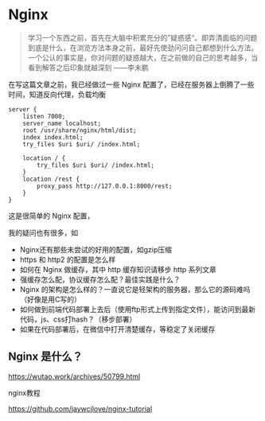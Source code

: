 # Nginx 

> 学习一个东西之前，首先在大脑中积累充分的”疑惑感“。即弄清面临的问题到底是什么，在浏览方法本身之前，最好先使劲问问自己都想到什么方法。一个公认的事实是，你对问题的疑惑越大，在之前做的自己的思考越多，当看到解答之后印象就越深刻																											                              ——李未鹏

在写这篇文章之前，我已经做过一些 Nginx 配置了，已经在服务器上倒腾了一些时间，知道反向代理，负载均衡

```nginx
server {
    listen 7000;
    server_name localhost;
    root /usr/share/nginx/html/dist;
    index index.html;
    try_files $uri $uri/ /index.html;

    location / {
        try_files $uri $uri/ /index.html;
    }
    location /rest {
        proxy_pass http://127.0.0.1:8000/rest;
    }
}
```

这是很简单的 Nginx 配置，



我的疑问也有很多，如 

- Nginx还有那些未尝试的好用的配置，如gzip压缩
- https 和 http2 的配置是怎么样
- 如何在 Nginx 做缓存，其中 http 缓存知识请移步 http 系列文章
- 强缓存怎么配，协议缓存怎么配？最佳实践是什么？
- Nginx 的架构是怎么样的？一直说它是轻架构的服务器，那么它的源码难吗（好像是用C写的）
- 如何做到前端代码部署上去后（使用ftp形式上传到指定文件），能访问到最新代码，js、css打hash？（移步部署）
- 如果在代码部署后，在微信中打开清楚缓存，等稳定了关闭缓存



## Nginx 是什么？



https://wutao.work/archives/50799.html

nginx教程

https://github.com/jaywcjlove/nginx-tutorial